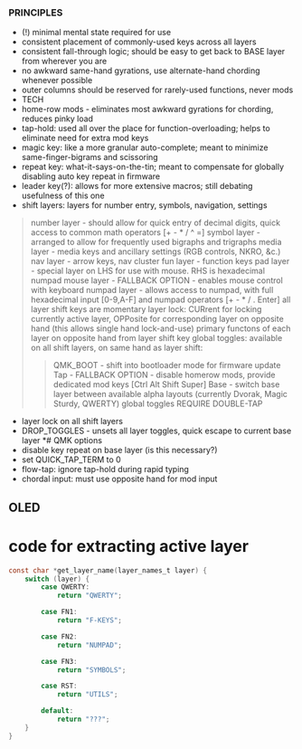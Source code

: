 ### PRINCIPLES
* (!) minimal mental state required for use
* consistent placement of commonly-used keys across all layers
* consistent fall-through logic; should be easy to get back to BASE layer from wherever you are
* no awkward same-hand gyrations, use alternate-hand chording whenever possible
* outer columns should be reserved for rarely-used functions, never mods
* TECH
* home-row mods - eliminates most awkward gyrations for chording, reduces pinky load
* tap-hold: used all over the place for function-overloading; helps to eliminate need for extra mod keys
* magic key: like a more granular auto-complete; meant to minimize same-finger-bigrams and scissoring
* repeat key: what-it-says-on-the-tin; meant to compensate for globally disabling auto key repeat in firmware
* leader key(?): allows for more extensive macros; still debating usefulness of this one
* shift layers: layers for number entry, symbols, navigation, settings
>  number layer - should allow for quick entry of decimal digits, quick access to common math operators [+ - * / ^ =]
>  symbol layer - arranged to allow for frequently used bigraphs and trigraphs
>  media layer - media keys and ancillary settings (RGB controls, NKRO, &c.)
>  nav layer - arrow keys, nav cluster
>  fun layer - function keys
>  pad layer - special layer on LHS for use with mouse. RHS is hexadecimal numpad
>  mouse layer - FALLBACK OPTION - enables mouse control with keyboard
>  numpad layer - allows access to numpad, with full hexadecimal input [0-9,A-F] and numpad operators [+ - * / . Enter]
>  all layer shift keys are momentary
>  layer lock: CURrent for locking currently active layer, OPPosite for corresponding layer on opposite hand (this allows single hand lock-and-use)
>  primary functons of each layer on opposite hand from layer shift key
>  global toggles: available on all shift layers, on same hand as layer shift:
>> QMK_BOOT - shift into bootloader mode for firmware update
>> Tap - FALLBACK OPTION - disable homerow mods, provide dedicated mod keys [Ctrl Alt Shift Super]
>> Base - switch base layer between available alpha layouts (currently Dvorak, Magic Sturdy, QWERTY)
>  global toggles REQUIRE DOUBLE-TAP
* layer lock on all shift layers
* DROP_TOGGLES - unsets all layer toggles, quick escape to current base layer
*# QMK options
* disable key repeat on base layer (is this necessary?)
* set QUICK_TAP_TERM to 0
* flow-tap: ignore tap-hold during rapid typing
* chordal input: must use opposite hand for mod input
## OLED

# code for extracting active layer
```C
const char *get_layer_name(layer_names_t layer) {
    switch (layer) {
        case QWERTY:
            return "QWERTY";

        case FN1:
            return "F-KEYS";

        case FN2:
            return "NUMPAD";

        case FN3:
            return "SYMBOLS";

        case RST:
            return "UTILS";

        default:
            return "???";
    }
}
```
